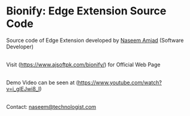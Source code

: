 # Bionify: Edge Extension Source Code

Source code of Edge Extension developed by [Naseem Amjad](https://www.ajsoftpk.com/naseem_amjad/) (Software Developer)<br><br>

Visit (https://www.ajsoftpk.com/bionify/) for Official Web Page<br><br>

Demo Video can be seen at (https://www.youtube.com/watch?v=i_gIEJwi8_I)<br><br>

Contact: naseem@technologist.com